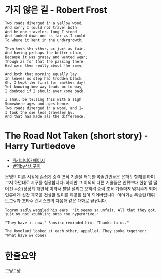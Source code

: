 # 가지 않은 길 - Robert Frost

    Two roads diverged in a yellow wood,
    And sorry I could not travel both
    And be one traveler, long I stood
    And looked down one as far as I could
    To where it bent in the undergrowth;

    Then took the other, as just as fair,
    And having perhaps the better claim,
    Because it was grassy and wanted wear;
    Though as for that the passing there
    Had worn them really about the same,

    And both that morning equally lay
    In leaves no step had trodden black.
    Oh, I kept the first for another day!
    Yet knowing how way leads on to way,
    I doubted if I should ever come back.

    I shall be telling this with a sigh
    Somewhere ages and ages hence:
    Two roads diverged in a wood, and I—
    I took the one less traveled by,
    And that has made all the difference.

# The Road Not Taken (short story) - Harry Turtledove
* [위키피디아 페이지](https://en.wikipedia.org/wiki/The_Road_Not_Taken_(short_story))
* [번역by삼치구이](http://blog.naver.com/PostView.nhn?blogId=rooki12k&logNo=90147696661)

문명의 이른 시점에 손쉽게 중력 조작 기술을 터득한 록솔란인들은 은하간 항해를 하며 그저 하던대로 지구를 침공합니다.
하지만 그 이외의 다른 기술들은 인류보다 한참 덜 떨어진 수준(상당히 개연적)이라서 탈탈 털리고 오히려 중력 조작 기술마저 넘겨주게 되어 인류에게 성간 제국을 건설할 빌미를 제공한 셈이 되어버립니다.
이야기는 록솔란 대위 토그람과 조타수 랜시스크의 다음과 같은 대화로 끝납니다.

    Togram sadly waggled his ears. "It seems so unfair. All that they got, just by not stumbling onto the hyperdrive."

    "They have it now," Ransisc reminded him. "Thanks to us."

    The Roxolani looked at each other, appalled. They spoke together: "What have we done?

# 한줄요약

그냥그냥
